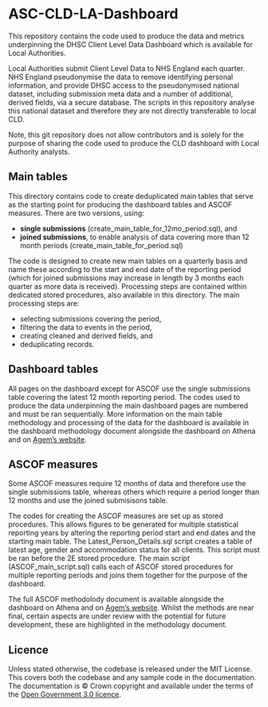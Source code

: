 # ASC-CLD-LA-Dashboard
This repository contains the code used to produce the data and metrics underpinning the DHSC Client Level Data Dashboard which is available for Local Authorities.

Local Authorities submit Client Level Data to NHS England each quarter. NHS England pseudonymise the data to remove identifying personal information, and provide DHSC access to the pseudonymised national dataset, including submission meta data and a number of additional, derived fields, via a secure database. The scripts in this repository analyse this national dataset and therefore they are not directly transferable to local CLD.

Note, this git repository does not allow contributors and is solely for the purpose of sharing the code used to produce the CLD dashboard with Local Authority analysts.

## Main tables
This directory contains code to create deduplicated main tables that serve as the starting point for producing the dashboard tables and ASCOF measures. There are two versions, using:
* **single submissions** (create_main_table_for_12mo_period.sql), and
* **joined submissions**, to enable analysis of data covering more than 12 month periods (create_main_table_for_period.sql)

The code is designed to create new main tables on a quarterly basis and name these according to the start and end date of the reporting period (which for joined submissions may increase in length by 3 months each quarter as more data is received). Processing steps are contained within dedicated stored procedures, also available in this directory. 
The main processing steps are:
* selecting submissions covering the period,
* filtering the data to events in the period,
* creating cleaned and derived fields, and
* deduplicating records.

## Dashboard tables
All pages on the dashboard except for ASCOF use the single submissions table covering the latest 12 month reporting period. The codes used to produce the data underpinning the main dashboard pages are numbered and must be ran sequentially. More information on the main table methodology and processing of the data for the dashboard is available in the dashboard methodology document alongside the dashboard on Athena and on [Agem’s website]( https://www.ardengemcsu.nhs.uk/adult-social-care-client-level-data/). 


## ASCOF measures
Some ASCOF measures require 12 months of data and therefore use the single submissions table, whereas others which require a period longer than 12 months and use the joined submisisons table.

The codes for creating the ASCOF measures are set up as stored procedures. This allows figures to be generated for multiple statistical reporting years by altering the reporting period start and end dates and the starting main table. The Latest_Person_Details.sql script creates a table of latest age, gender and accommodation status for all clients. This script must be ran before the 2E stored procedure. The main script (ASCOF_main_script.sql) calls each of ASCOF stored procedures for multiple reporting periods and joins them together for the purpose of the dashboard. 

The full ASCOF methodolody document is available alongside the dashboard on Athena and on [Agem’s website]( https://www.ardengemcsu.nhs.uk/adult-social-care-client-level-data/). Whilst the methods are near final, certain aspects are under review with the potential for future development, these are highlighted in the methodology document. 



## Licence

Unless stated otherwise, the codebase is released under the MIT License. This covers both the codebase and any sample code in the documentation. The documentation is © Crown copyright and available under the terms of the [Open Government 3.0 licence](https://www.nationalarchives.gov.uk/doc/open-government-licence/version/3/).


